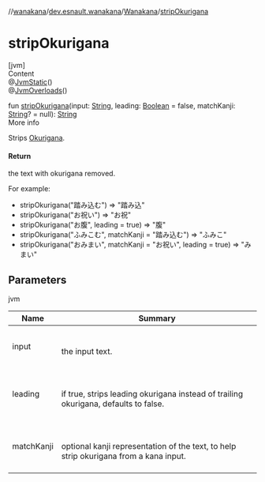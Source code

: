 //[wanakana](../../index.md)/[dev.esnault.wanakana](../index.md)/[Wanakana](index.md)/[stripOkurigana](strip-okurigana.md)



# stripOkurigana  
[jvm]  
Content  
@[JvmStatic](https://kotlinlang.org/api/latest/jvm/stdlib/kotlin.jvm/-jvm-static/index.html)()  
@[JvmOverloads](https://kotlinlang.org/api/latest/jvm/stdlib/kotlin.jvm/-jvm-overloads/index.html)()  
  
fun [stripOkurigana](strip-okurigana.md)(input: [String](https://kotlinlang.org/api/latest/jvm/stdlib/kotlin/-string/index.html), leading: [Boolean](https://kotlinlang.org/api/latest/jvm/stdlib/kotlin/-boolean/index.html) = false, matchKanji: [String](https://kotlinlang.org/api/latest/jvm/stdlib/kotlin/-string/index.html)? = null): [String](https://kotlinlang.org/api/latest/jvm/stdlib/kotlin/-string/index.html)  
More info  


Strips [Okurigana](https://en.wikipedia.org/wiki/Okurigana).



#### Return  


the text with okurigana removed.



For example:

<ul><li>stripOkurigana("踏み込む") => "踏み込"</li><li>stripOkurigana("お祝い") => "お祝"</li><li>stripOkurigana("お腹", leading = true) => "腹"</li><li>stripOkurigana("ふみこむ", matchKanji = "踏み込む") => "ふみこ"</li><li>stripOkurigana("おみまい", matchKanji = "お祝い", leading = true) => "みまい"</li></ul>

## Parameters  
  
jvm  
  
|  Name|  Summary| 
|---|---|
| <a name="dev.esnault.wanakana/Wanakana/stripOkurigana/#kotlin.String#kotlin.Boolean#kotlin.String?/PointingToDeclaration/"></a>input| <a name="dev.esnault.wanakana/Wanakana/stripOkurigana/#kotlin.String#kotlin.Boolean#kotlin.String?/PointingToDeclaration/"></a><br><br>the input text.<br><br>
| <a name="dev.esnault.wanakana/Wanakana/stripOkurigana/#kotlin.String#kotlin.Boolean#kotlin.String?/PointingToDeclaration/"></a>leading| <a name="dev.esnault.wanakana/Wanakana/stripOkurigana/#kotlin.String#kotlin.Boolean#kotlin.String?/PointingToDeclaration/"></a><br><br>if true, strips leading okurigana instead of trailing okurigana, defaults to false.<br><br>
| <a name="dev.esnault.wanakana/Wanakana/stripOkurigana/#kotlin.String#kotlin.Boolean#kotlin.String?/PointingToDeclaration/"></a>matchKanji| <a name="dev.esnault.wanakana/Wanakana/stripOkurigana/#kotlin.String#kotlin.Boolean#kotlin.String?/PointingToDeclaration/"></a><br><br>optional kanji representation of the text, to help strip okurigana from a kana input.<br><br>
  
  



